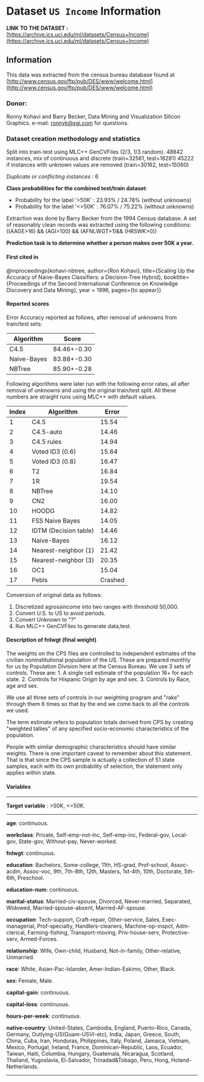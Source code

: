 
# Dataset `US Income` Information

**LINK TO THE DATASET :** [https://archive.ics.uci.edu/ml/datasets/Census+Income](https://archive.ics.uci.edu/ml/datasets/Census+Income)

## Information

This data was extracted from the census bureau database found at
[http://www.census.gov/ftp/pub/DES/www/welcome.html](http://www.census.gov/ftp/pub/DES/www/welcome.html)

### Donor:

Ronny Kohavi and Barry Becker,
Data Mining and Visualization
Silicon Graphics.
e-mail: ronnyk@sgi.com for questions.

### Dataset creation methodology and statistics

Split into train-test using MLC++ GenCVFiles (2/3, 1/3 random).
48842 instances, mix of continuous and discrete    (train=32561, test=16281)
45222 if instances with unknown values are removed (train=30162, test=15060)

*Duplicate or conflicting instances* : 6

**Class probabilities for the combined test/train dataset**:

- Probability for the label '>50K'  : 23.93% / 24.78% (without unknowns)
- Probability for the label '<=50K' : 76.07% / 75.22% (without unknowns)

Extraction was done by Barry Becker from the 1994 Census database.  A set of
  reasonably clean records was extracted using the following conditions:
  ((AAGE>16) && (AGI>100) && (AFNLWGT>1)&& (HRSWK>0))

**Prediction task is to determine whether a person makes over 50K
a year.**

#### First cited in

@inproceedings{kohavi-nbtree,
   author={Ron Kohavi},
   title={Scaling Up the Accuracy of Naive-Bayes Classifiers: a
          Decision-Tree Hybrid},
   booktitle={Proceedings of the Second International Conference on
              Knowledge Discovery and Data Mining},
   year = 1996,
   pages={to appear}}

#### Reported scores

Error Accuracy reported as follows, after removal of unknowns from train/test sets:

| Algorithm | Score |
| --- | ---|
|C4.5       | 84.46+-0.30|
|Naive-Bayes| 83.88+-0.30|
|NBTree     | 85.90+-0.28|
Following algorithms were later run with the following error rates,
   all after removal of unknowns and using the original train/test split.
   All these numbers are straight runs using MLC++ with default values.

|Index  | Algorithm       |        Error|
|-- |----------------    |    -----|
|1  |C4.5                    |15.54|
|2  |C4.5-auto               |14.46|
|3  |C4.5 rules              |14.94|
|4  |Voted ID3 (0.6)         |15.64|
|5  |Voted ID3 (0.8)         |16.47|
|6  |T2                      |16.84|
|7  |1R                      |19.54|
|8  |NBTree                  |14.10|
|9  |CN2                     |16.00|
|10 |HOODG                   |14.82|
|11 |FSS Naive Bayes         |14.05|
|12 |IDTM (Decision table)   |14.46|
|13 |Naive-Bayes             |16.12|
|14 |Nearest-neighbor (1)    |21.42|
|15 |Nearest-neighbor (3)    |20.35|
|16 |OC1                     |15.04|
|17 |Pebls                   |Crashed|

Conversion of original data as follows:

1. Discretized agrossincome into two ranges with threshold 50,000.
2. Convert U.S. to US to avoid periods.
3. Convert Unknown to "?"
4. Run MLC++ GenCVFiles to generate data,test.

#### Description of fnlwgt (final weight)

The weights on the CPS files are controlled to independent estimates of the
civilian noninstitutional population of the US.  These are prepared monthly
for us by Population Division here at the Census Bureau.  We use 3 sets of
controls.
 These are:
         1.  A single cell estimate of the population 16+ for each state.
         2.  Controls for Hispanic Origin by age and sex.
         3.  Controls by Race, age and sex.

We use all three sets of controls in our weighting program and "rake" through
them 6 times so that by the end we come back to all the controls we used.

The term estimate refers to population totals derived from CPS by creating
"weighted tallies" of any specified socio-economic characteristics of the
population.

People with similar demographic characteristics should have
similar weights.  There is one important caveat to remember
about this statement.  That is that since the CPS sample is
actually a collection of 51 state samples, each with its own
probability of selection, the statement only applies within
state.

#### Variables

* * *

**Target variable** : \>50K, <=50K.

* * *
**age**: continuous.

**workclass**: Private, Self-emp-not-inc, Self-emp-inc, Federal-gov, Local-gov, State-gov, Without-pay, Never-worked.

**fnlwgt**: continuous.

**education**: Bachelors, Some-college, 11th, HS-grad, Prof-school, Assoc-acdm, Assoc-voc, 9th, 7th-8th, 12th, Masters, 1st-4th, 10th, Doctorate, 5th-6th, Preschool.

**education-num**: continuous.

**marital-status**: Married-civ-spouse, Divorced, Never-married, Separated, Widowed, Married-spouse-absent, Married-AF-spouse.

**occupation**: Tech-support, Craft-repair, Other-service, Sales, Exec-managerial, Prof-specialty, Handlers-cleaners, Machine-op-inspct, Adm-clerical, Farming-fishing, Transport-moving, Priv-house-serv, Protective-serv, Armed-Forces.

**relationship**: Wife, Own-child, Husband, Not-in-family, Other-relative, Unmarried.

**race**: White, Asian-Pac-Islander, Amer-Indian-Eskimo, Other, Black.

**sex**: Female, Male.

**capital-gain**: continuous.

**capital-loss**: continuous.

**hours-per-week**: continuous.

**native-country**: United-States, Cambodia, England, Puerto-Rico, Canada, Germany, Outlying-US(Guam-USVI-etc), India, Japan, Greece, South, China, Cuba, Iran, Honduras, Philippines, Italy, Poland, Jamaica, Vietnam, Mexico, Portugal, Ireland, France, Dominican-Republic, Laos, Ecuador, Taiwan, Haiti, Columbia, Hungary, Guatemala, Nicaragua, Scotland, Thailand, Yugoslavia, El-Salvador, Trinadad&Tobago, Peru, Hong, Holand-Netherlands.

* * *
